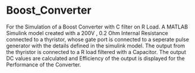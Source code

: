 # Boost_Converter
For the Simulation of a Boost Converter with C filter on R Load. A MATLAB Simulink model created with a 200V , 0.2 Ohm Internal Resistance connected to a thyristor, whose gate port is connected to a seperate pulse generator with the details defined in the simulink model. The output from the thyristor is connected to a R load filtered with a Capacitor. The output DC values are calculated and Efficiency of the output is displayed for the Performance of the Converter.
